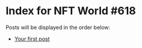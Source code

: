 # Index for NFT World #618
Posts will be displayed in the order below:

- [Your first post](./001-first.md)

